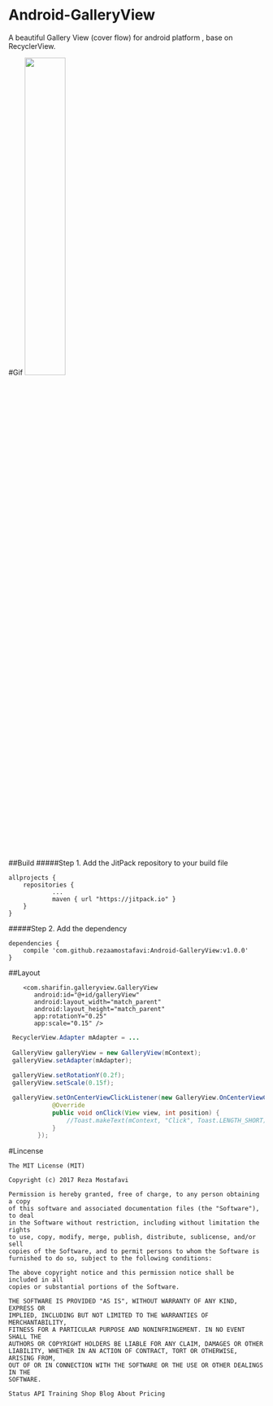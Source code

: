 # Android-GalleryView
A beautiful Gallery View (cover flow) for android platform , base on RecyclerView.

#Gif
<img src="https://github.com/rezaamostafavi/Android-GalleryView/blob/master/gif/help.gif?raw=true" width="40%" height="40%">

##Build
#####Step 1. Add the JitPack repository to your build file
```build
allprojects {
	repositories {
			...
			maven { url "https://jitpack.io" }
	}
}
```

#####Step 2. Add the dependency
```build
dependencies {
	compile 'com.github.rezaamostafavi:Android-GalleryView:v1.0.0'
}
```
	
##Layout

```layout
	<com.sharifin.galleryview.GalleryView
       android:id="@+id/galleryView"
       android:layout_width="match_parent"
       android:layout_height="match_parent"
       app:rotationY="0.25"
       app:scale="0.15" />
```

```java
 RecyclerView.Adapter mAdapter = ...
 
 GalleryView galleryView = new GalleryView(mContext);
 galleryView.setAdapter(mAdapter);
 
 galleryView.setRotationY(0.2f);
 galleryView.setScale(0.15f);
```	   

```java
 galleryView.setOnCenterViewClickListener(new GalleryView.OnCenterViewClickListener() {
            @Override
            public void onClick(View view, int position) {
                //Toast.makeText(mContext, "Click", Toast.LENGTH_SHORT).show();
            }
        });
```

#Lincense
```lincense
The MIT License (MIT)

Copyright (c) 2017 Reza Mostafavi

Permission is hereby granted, free of charge, to any person obtaining a copy
of this software and associated documentation files (the "Software"), to deal
in the Software without restriction, including without limitation the rights
to use, copy, modify, merge, publish, distribute, sublicense, and/or sell
copies of the Software, and to permit persons to whom the Software is
furnished to do so, subject to the following conditions:

The above copyright notice and this permission notice shall be included in all
copies or substantial portions of the Software.

THE SOFTWARE IS PROVIDED "AS IS", WITHOUT WARRANTY OF ANY KIND, EXPRESS OR
IMPLIED, INCLUDING BUT NOT LIMITED TO THE WARRANTIES OF MERCHANTABILITY,
FITNESS FOR A PARTICULAR PURPOSE AND NONINFRINGEMENT. IN NO EVENT SHALL THE
AUTHORS OR COPYRIGHT HOLDERS BE LIABLE FOR ANY CLAIM, DAMAGES OR OTHER
LIABILITY, WHETHER IN AN ACTION OF CONTRACT, TORT OR OTHERWISE, ARISING FROM,
OUT OF OR IN CONNECTION WITH THE SOFTWARE OR THE USE OR OTHER DEALINGS IN THE
SOFTWARE.

Status API Training Shop Blog About Pricing
```


